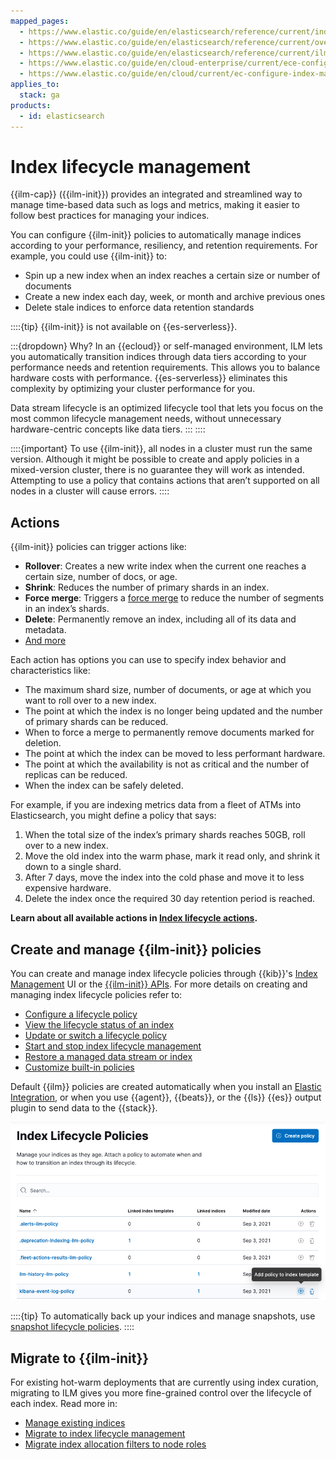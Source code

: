 ```yaml
---
mapped_pages:
  - https://www.elastic.co/guide/en/elasticsearch/reference/current/index-lifecycle-management.html
  - https://www.elastic.co/guide/en/elasticsearch/reference/current/overview-index-lifecycle-management.html
  - https://www.elastic.co/guide/en/elasticsearch/reference/current/ilm-concepts.html
  - https://www.elastic.co/guide/en/cloud-enterprise/current/ece-configure-index-management.html
  - https://www.elastic.co/guide/en/cloud/current/ec-configure-index-management.html
applies_to:
  stack: ga
products:
  - id: elasticsearch
---
```


# Index lifecycle management

{{ilm-cap}} ({{ilm-init}}) provides an integrated and streamlined way to manage time-based data such as logs and metrics, making it easier to follow best practices for managing your indices.

You can configure {{ilm-init}} policies to automatically manage indices according to your performance, resiliency, and retention requirements. For example, you could use {{ilm-init}} to:

* Spin up a new index when an index reaches a certain size or number of documents
* Create a new index each day, week, or month and archive previous ones
* Delete stale indices to enforce data retention standards

::::{tip}
{{ilm-init}} is not available on {{es-serverless}}.

:::{dropdown} Why?
In an {{ecloud}} or self-managed environment, ILM lets you automatically transition indices through data tiers according to your performance needs and retention requirements. This allows you to balance hardware costs with performance. {{es-serverless}} eliminates this complexity by optimizing your cluster performance for you.

Data stream lifecycle is an optimized lifecycle tool that lets you focus on the most common lifecycle management needs, without unnecessary hardware-centric concepts like data tiers.
:::
::::

::::{important}
To use {{ilm-init}}, all nodes in a cluster must run the same version. Although it might be possible to create and apply policies in a mixed-version cluster, there is no guarantee they will work as intended. Attempting to use a policy that contains actions that aren’t supported on all nodes in a cluster will cause errors.
::::

## Actions

{{ilm-init}} policies can trigger actions like:

* **Rollover**: Creates a new write index when the current one reaches a certain size, number of docs, or age.
* **Shrink**: Reduces the number of primary shards in an index.
* **Force merge**: Triggers a [force merge](https://www.elastic.co/docs/api/doc/elasticsearch/operation/operation-indices-forcemerge) to reduce the number of segments in an index’s shards.
* **Delete**: Permanently remove an index, including all of its data and metadata.
* [And more](elasticsearch://reference/elasticsearch/index-lifecycle-actions/index.md)

Each action has options you can use to specify index behavior and characteristics like:

* The maximum shard size, number of documents, or age at which you want to roll over to a new index.
* The point at which the index is no longer being updated and the number of primary shards can be reduced.
* When to force a merge to permanently remove documents marked for deletion.
* The point at which the index can be moved to less performant hardware.
* The point at which the availability is not as critical and the number of replicas can be reduced.
* When the index can be safely deleted.

For example, if you are indexing metrics data from a fleet of ATMs into Elasticsearch, you might define a policy that says:

1. When the total size of the index’s primary shards reaches 50GB, roll over to a new index.
2. Move the old index into the warm phase, mark it read only, and shrink it down to a single shard.
3. After 7 days, move the index into the cold phase and move it to less expensive hardware.
4. Delete the index once the required 30 day retention period is reached.

**Learn about all available actions in [Index lifecycle actions](elasticsearch://reference/elasticsearch/index-lifecycle-actions/index.md).**

## Create and manage {{ilm-init}} policies

You can create and manage index lifecycle policies through {{kib}}'s [Index Management](/manage-data/data-store/index-basics.md#index-management) UI or the [{{ilm-init}} APIs](https://www.elastic.co/docs/api/doc/elasticsearch/v8/group/endpoint-ilm). For more details on creating and managing index lifecycle policies refer to:

* [Configure a lifecycle policy](/manage-data/lifecycle/index-lifecycle-management/configure-lifecycle-policy.md)
* [View the lifecycle status of an index](/manage-data/lifecycle/index-lifecycle-management/policy-view-status.md)
* [Update or switch a lifecycle policy](/manage-data/lifecycle/index-lifecycle-management/policy-updates.md)
* [Start and stop index lifecycle management](/manage-data/lifecycle/index-lifecycle-management/start-stop-index-lifecycle-management.md)
* [Restore a managed data stream or index](/manage-data/lifecycle/index-lifecycle-management/restore-managed-data-stream-index.md)
* [Customize built-in policies](/manage-data/lifecycle/index-lifecycle-management/tutorial-customize-built-in-policies.md)

Default {{ilm}} policies are created automatically when you install an [Elastic Integration](integration-docs://reference/index.md), or when you use {{agent}}, {{beats}}, or the {{ls}} {{es}} output plugin to send data to the {{stack}}.

![index lifecycle policies](/manage-data/images/elasticsearch-reference-index-lifecycle-policies.png)

::::{tip}
To automatically back up your indices and manage snapshots, use [snapshot lifecycle policies](/deploy-manage/tools/snapshot-and-restore/create-snapshots.md#automate-snapshots-slm).
::::

## Migrate to {{ilm-init}}

For existing hot-warm deployments that are currently using index curation, migrating to ILM gives you more fine-grained control over the lifecycle of each index. Read more in:

* [Manage existing indices](/manage-data/lifecycle/index-lifecycle-management/manage-existing-indices.md)
* [Migrate to index lifecycle management](/manage-data/lifecycle/index-lifecycle-management/migrate-index-management.md)
* [Migrate index allocation filters to node roles](/manage-data/lifecycle/index-lifecycle-management/migrate-index-allocation-filters-to-node-roles.md)
